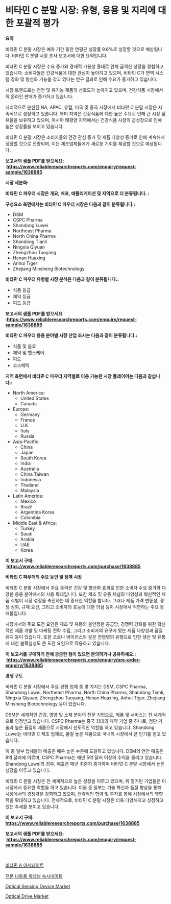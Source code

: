 <p><h1>비타민 C 분말 시장: 유형, 응용 및 지리에 대한 포괄적 평가</h1></p><p><strong>요약</strong></p>
<p><p>비타민 C 분말 시장은 예측 기간 동안 연평균 성장률 9.6%로 성장할 것으로 예상됩니다. 비타민 C 분말 시장 조사 보고서에 대한 요약입니다.</p><p>비타민 C 분말 시장은 수요 증가와 경제적 가용성 증대로 인해 급격한 성장을 경험하고 있습니다. 소비자들은 건강식품에 대한 관심이 높아지고 있으며, 비타민 C가 면역 시스템 강화 및 항산화 기능을 갖고 있다는 연구 결과로 인해 수요가 증가하고 있습니다.</p><p>시장 트렌드로는 천연 및 유기농 제품의 선호도가 높아지고 있으며, 건강식품 시장에서의 온라인 판매가 증가하고 있습니다.</p><p>지리적으로 분산된 NA, APAC, 유럽, 미국 및 중국 시장에서 비타민 C 분말 시장은 지속적으로 성장하고 있습니다. 북미 지역은 건강식품에 대한 높은 수요로 인해 큰 시장 점유율을 보유하고 있으며, 아시아 태평양 지역에서는 건강식품 시장의 급성장으로 인해 높은 성장률을 보이고 있습니다.</p><p>비타민 C 분말 시장은 소비자들의 건강 관심 증가 및 제품 다양성 증가로 인해 계속해서 성장할 것으로 전망되며, 이는 제조업체들에게 새로운 기회를 제공할 것으로 예상됩니다.</p></p>
<p><strong>보고서의 샘플 PDF를 받으세요: &nbsp;<a href="https://www.reliableresearchreports.com/enquiry/request-sample/1638885">https://www.reliableresearchreports.com/enquiry/request-sample/1638885</a></strong></p>
<p><strong>시장 세분화:</strong></p>
<p><strong> 비타민 C 파우더 시장은 개요, 배포, 애플리케이션 및 지역으로 더 분류됩니다. :</strong></p>
<p><strong>구성요소 측면에서는 비타민 C 파우더 시장은 다음과 같이 분류됩니다.:</strong></p>
<p><ul><li>DSM</li><li>CSPC Pharma</li><li>Shandong Luwei</li><li>Northeast Pharma</li><li>North China Pharma</li><li>Shandong Tianli</li><li>Ningxia Qiyuan</li><li>Zhengzhou Tuoyang</li><li>Henan Huaxing</li><li>Anhui Tiger</li><li>Zhejiang Minsheng Biotechnology</li></ul></p>
<p><strong> 비타민 C 파우더 유형별 시장 분석은 다음과 같이 분류됩니다.:</strong></p>
<p><ul><li>식품 등급</li><li>제약 등급</li><li>피드 등급</li></ul></p>
<p><strong>보고서의 샘플 PDF를 받으세요 :<a href="https://www.reliableresearchreports.com/enquiry/request-sample/1638885">https://www.reliableresearchreports.com/enquiry/request-sample/1638885</a></strong></p>
<p><strong> 비타민 C 파우더 응용 분야별 시장 산업 조사는 다음과 같이 분류됩니다.:</strong></p>
<p><ul><li>식품 및 음료</li><li>제약 및 헬스케어</li><li>피드</li><li>코스메틱</li></ul></p>
<p><strong>지역 측면에서 비타민 C 파우더 지역별로 이용 가능한 시장 플레이어는 다음과 같습니다.:</strong></p>
<p><ul>
    <li>
        North America:
        <ul>
            <li>United States</li>
            <li>Canada</li>
        </ul>
    </li>
    <li>
        Europe:
        <ul>
            <li>Germany</li>
            <li>France</li>
            <li>U.K.</li>
            <li>Italy</li>
            <li>Russia</li>
        </ul>
    </li>
    <li>
        Asia-Pacific:
        <ul>
            <li>China</li>
            <li>Japan</li>
            <li>South Korea</li>
            <li>India</li>
            <li>Australia</li>
            <li>China Taiwan</li>
            <li>Indonesia</li>
            <li>Thailand</li>
            <li>Malaysia</li>
        </ul>
    </li>
    <li>
        Latin America:
        <ul>
            <li>Mexico</li>
            <li>Brazil</li>
            <li>Argentina Korea</li>
            <li>Colombia</li>
        </ul>
    </li>
    <li>
        Middle East & Africa:
        <ul>
            <li>Turkey</li>
            <li>Saudi</li>
            <li>Arabia</li>
            <li>UAE</li>
            <li>Korea</li>
        </ul>
    </li>
    </ul></p>
<p><strong>이 보고서 구매: &nbsp;<a href="https://www.reliableresearchreports.com/purchase/1638885">https://www.reliableresearchreports.com/purchase/1638885</a></strong></p>
<p><strong>비타민 C 파우더의 주요 동인 및 장벽 시장</strong></p>
<p><p>비타민 C 분말 시장에서 주요 동력은 건강 및 항산화 효과로 인한 소비자 수요 증가와 다양한 응용 분야에서의 사용 확대입니다. 또한 제조 및 유통 채널의 다양성과 혁신적인 제품 식별이 시장 성장을 촉진하는 데 중요한 역할을 합니다. 그러나 제품 가격 변동성, 경쟁 심화, 규제 요건, 그리고 소비자의 효능에 대한 의심 등이 시장에서 직면하는 주요 장애물입니다.</p><p>시장에서의 주요 도전 요인은 제조 및 유통의 불안정한 공급망, 경쟁력 강화를 위한 혁신적인 제품 개발 및 마케팅 전략 수립, 그리고 소비자의 요구에 맞는 제품 다양성과 품질 유지 등이 있습니다. 또한 코로나 바이러스와 같은 전염병의 유행으로 인한 생산 및 유통에 대한 불확실성도 큰 도전 요인으로 작용하고 있습니다.</p></p>
<p><strong>이 보고서를 구매하기 전에 궁금한 점이 있으면 문의하거나 공유하세요.: &nbsp;<a href="https://www.reliableresearchreports.com/enquiry/pre-order-enquiry/1638885">https://www.reliableresearchreports.com/enquiry/pre-order-enquiry/1638885</a></strong></p>
<p><strong>경쟁 구도</strong></p>
<p><p>비타민 C 분말 시장에서 주요 경쟁 업체 중 몇 가지는 DSM, CSPC Pharma, Shandong Luwei, Northeast Pharma, North China Pharma, Shandong Tianli, Ningxia Qiyuan, Zhengzhou Tuoyang, Henan Huaxing, Anhui Tiger, Zhejiang Minsheng Biotechnology 등이 있습니다.</p><p>DSM은 세계적인 건강, 영양 및 소재 분야의 전문 기업으로, 제품 및 서비스는 전 세계적으로 인정받고 있습니다. CSPC Pharma는 중국 최대의 제약 기업 중 하나로, 첨단 기술과 높은 품질의 제품으로 시장에서 선도적인 역할을 하고 있습니다. Shandong Luwei는 비타민 C 제조 업체로, 품질 높은 제품으로 국내외 시장에서 큰 인기를 얻고 있습니다.</p><p>이 중 일부 업체들의 매출은 매우 높은 수준에 도달하고 있습니다. DSM의 연간 매출은 8억 달러에 이르며, CSPC Pharma는 매년 5억 달러 이상의 수익을 올리고 있습니다. Shandong Luwei의 경우, 매출은 매년 꾸준히 증가하며 비타민 C 분말 시장에서 높은 성장을 이루고 있습니다.</p><p>비타민 C 분말 시장은 전 세계적으로 높은 성장을 이루고 있으며, 위 열거된 기업들은 이 시장에서 중요한 역할을 하고 있습니다. 이들 중 일부는 기술 혁신과 품질 향상을 통해 시장에서의 경쟁력을 강화하고 있으며, 전략적인 협력 및 투자를 통해 시장에서의 영향력을 확대하고 있습니다. 전체적으로, 비타민 C 분말 시장은 더욱 다양해지고 성장하고 있는 추세를 보이고 있습니다.</p></p>
<p><strong>이 보고서 구매: &nbsp; <a href="https://www.reliableresearchreports.com/purchase/1638885">https://www.reliableresearchreports.com/purchase/1638885</a></strong></p>
<p><strong>보고서의 샘플 PDF를 받으세요: &nbsp;<a href="https://www.reliableresearchreports.com/enquiry/request-sample/1638885">https://www.reliableresearchreports.com/enquiry/request-sample/1638885</a></strong><strong></strong></p>
<p>&nbsp;</p>
<p><p><a href="https://github.com/GabrielBlanda5656/Market-Research-Report-List-1/blob/main/76104369237.md">비타민 A 아세테이트</a></p><p><a href="https://github.com/CorEmtymerich56566/Market-Research-Report-List-1/blob/main/90284209238.md">전분 나트륨 옥테닐 숙시네이트</a></p><p><a href="https://github.com/arionmp/Market-Research-Report-List-2/blob/main/optical-sensing-device-market.md">Optical Sensing Device Market</a></p><p><a href="https://github.com/pgtimber/Market-Research-Report-List-2/blob/main/optical-drive-market.md">Optical Drive Market</a></p></p>